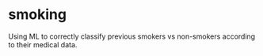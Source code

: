 # smoking
Using ML to correctly classify previous smokers vs non-smokers according to their medical data.

